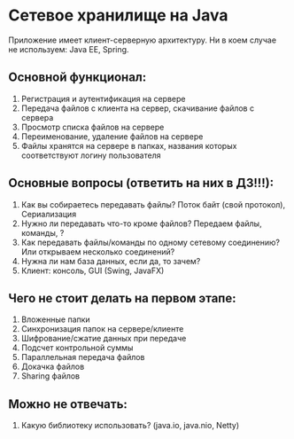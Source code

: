 # Сетевое хранилище на Java

Приложение имеет клиент-серверную архитектуру.
Ни в коем случае не используем: Java EE, Spring.

## Основной функционал:
1. Регистрация и аутентификация на сервере
2. Передача файлов с клиента на сервер, скачивание файлов с сервера
3. Просмотр списка файлов на сервере
4. Переименование, удаление файлов на сервере
5. Файлы хранятся на сервере в папках, названия которых
соответствуют логину пользователя

## Основные вопросы (ответить на них в ДЗ!!!):
1. Как вы собираетесь передавать файлы?
Поток байт (свой протокол), Сериализация
2. Нужно ли передавать что-то кроме файлов?
Передаем файлы, команды, ?
3. Как передавать файлы/команды по одному сетевому соединению? 
Или открываем несколько соединений?
4. Нужна ли нам база данных, если да, то зачем?
5. Клиент: консоль, GUI (Swing, JavaFX)

## Чего не стоит делать на первом этапе:
1. Вложенные папки
2. Синхронизация папок на сервере/клиенте
3. Шифрование/сжатие данных при передаче
4. Подсчет контрольной суммы
5. Параллельная передача файлов
6. Докачка файлов
7. Sharing файлов

## Можно не отвечать:
1. Какую библиотеку использовать? (java.io, java.nio, Netty)